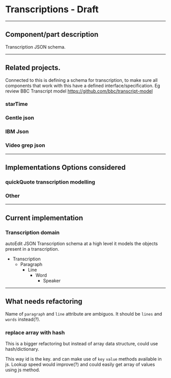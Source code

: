 # Transcriptions - Draft

<!--
- Component/part description
- Related projects. Eg parts that look good, or previous implementations. But might not be considered for implementation options 
- Implementations Options considered
- Current implementation
- What needs refactoring
-->

---

## Component/part description 

Transcription JSON schema. 


---

## Related projects.

Connected to this is defining a schema for transcription, to make sure all components that work with this have a defined interface/specification. 
Eg review BBC Transcript model https://github.com/bbc/transcript-model 

### starTime

<!-- I used start time coz some other project was using htat-->

### Gentle json 

<!-- link to appendix -->


### IBM Json  

<!-- link to appendix -->

### Video grep json 

<!-- link to appendix -->

---

## Implementations Options considered


### quickQuote transcription modelling 

<!-- see dissertation chapter, perhaps add in appendix, or add that diss on gitbook.or just get relevant summary -->


### Other

<!-- array of words, nested array --> 


<!-- array of words, nested array --> 

---

## Current implementation 

### Transcription domain
<!-- TODO: google drawings diagram of transcription components
-->

autoEdit JSON Transcription schema at a high level it models the objects present in a transcription.

- Transcription 
  - Paragraph 
    - Line 
      - Word 
        - Speaker



<!-- TODO: Link to appendix data structure autoEdit transcription json --> 

---

## What needs refactoring 

Name of `paragraph` and `line` attribute are ambiguos. 
It should be `lines` and `words` instead(?).



### replace array with hash
This is a bigger refactoring but instead of array data structure, could use hash/dictionary.

This way id is the key. and can make use of `key` `value` methods available in js. 
Lookup speed would improve(?) and could easily get array of values using js method. 
<!-- example -->







